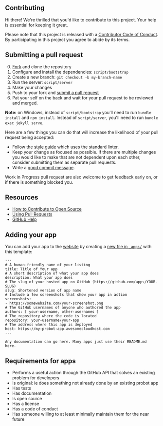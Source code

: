## Contributing

[fork]: https://github.com/probot/probot.github.io/fork
[pr]: https://github.com/probot/probot.github.io/compare
[style]: https://github.com/standard/standard
[code-of-conduct]: CODE_OF_CONDUCT.md

Hi there! We're thrilled that you'd like to contribute to this project. Your help is essential for keeping it great.

Please note that this project is released with a [Contributor Code of Conduct][code-of-conduct]. By participating in this project you agree to abide by its terms.

## Submitting a pull request

0. [Fork][fork] and clone the repository
0. Configure and install the dependencies: `script/bootstrap`
0. Create a new branch: `git checkout -b my-branch-name`
0. Run the server: `script/server`
0. Make your changes
0. Push to your fork and [submit a pull request][pr]
0. Pat your self on the back and wait for your pull request to be reviewed and merged.

**Note:** on Windows, instead of `script/bootstrap` you'll need to run `bundle install` and `npm install`. Instead of `script/server`, you'll need to run `bundle exec jekyll serve`.

Here are a few things you can do that will increase the likelihood of your pull request being accepted:

- Follow the [style guide][style] which uses the standard linter.
- Keep your change as focused as possible. If there are multiple changes you would like to make that are not dependent upon each other, consider submitting them as separate pull requests.
- Write a [good commit message](http://tbaggery.com/2008/04/19/a-note-about-git-commit-messages.html).

Work in Progress pull request are also welcome to get feedback early on, or if there is something blocked you.

## Resources

- [How to Contribute to Open Source](https://opensource.guide/how-to-contribute/)
- [Using Pull Requests](https://help.github.com/articles/about-pull-requests/)
- [GitHub Help](https://help.github.com)

## Adding your app

You can add your app to the [website](https://probot.github.io/apps/) by creating a [new file in `_apps/`](https://github.com/probot/probot.github.io/new/master/_apps?filename=your-app-name.md) with this template:

```
---
# A human-friendly name of your listing
title: Title of Your app
# A short description of what your app does
description: What your app does
# The slug of your hosted app on GitHub (https://github.com/apps/YOUR-SLUG)
slug: Shortened version of app name
# Include a few screenshots that show your app in action
screenshots:
- https://somewebsite.com/your-screenshot.png
# The GitHub usernames of anyone who authored the app
authors: [ your-username, other-usernames ]
# The repository where the code is located
repository: your-username/your-app
# The address where this app is deployed
host: https://my-probot-app.awesomecloudhost.com
---

Any documentation can go here. Many apps just use their README.md here.
```

## Requirements for apps

- Performs a useful action through the GitHub API that solves an existing problem for developers
- Is original: ie does something not already done by an existing probot app
- Has tests
- Has documentation
- Is open source
- Has a license
- Has a code of conduct
- Has someone willing to at least minimally maintain them for the near future
